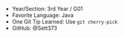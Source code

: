 - Year/Section: 3rd Year / G01
- Favorite Language: Java
- One Git Tip Learned: Use `git cherry-pick`
- GitHub: @Sett373 
